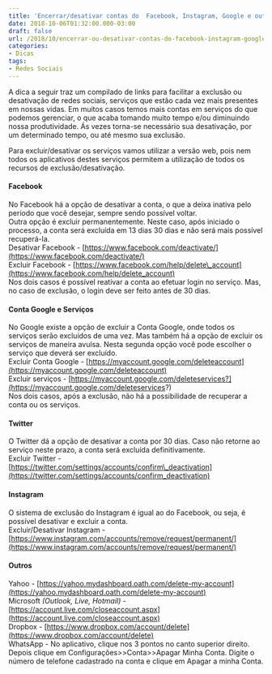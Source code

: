 ```yaml
---
title: 'Encerrar/desativar contas do  Facebook, Instagram, Google e outras'
date: 2018-10-06T01:32:00.000-03:00
draft: false
url: /2018/10/encerrar-ou-desativar-contas-do-facebook-instagram-google-e-outras.html
categories:
- Dicas
tags: 
- Redes Sociais
---
```


A dica a seguir traz um compilado de links para facilitar a exclusão ou desativação de redes sociais, serviços que estão cada vez mais presentes em nossas vidas. Em muitos casos temos mais contas em serviços do que podemos gerenciar, o que acaba tomando muito tempo e/ou diminuindo nossa produtividade. Ás vezes torna-se necessário sua desativação, por um determinado tempo, ou até mesmo sua exclusão.

<!--more--> 
 
Para excluir/desativar os serviços vamos utilizar a versão web, pois nem todos os aplicativos destes serviços permitem a utilização de todos os recursos de exclusão/desativação.  
  

#### **Facebook**

No Facebook há a opção de desativar a conta, o que a deixa inativa pelo período que você desejar, sempre sendo possível voltar.  
Outra opção é excluir permanentemente. Neste caso, após iniciado o processo, a conta será excluída em 13 dias 30 dias e não será mais possível recuperá-la.  
Desativar Facebook - [https://www.facebook.com/deactivate/](https://www.facebook.com/deactivate/)  
Excluir Facebook - [https://www.facebook.com/help/delete\_account](https://www.facebook.com/help/delete_account)  
Nos dois casos é possível reativar a conta ao efetuar login no serviço. Mas, no caso de exclusão, o login deve ser feito antes de 30 dias.

  

#### **Conta Google e Serviços**

No Google existe a opção de excluir a Conta Google, onde todos os serviços serão excluídos de uma vez. Mas também há a opção de excluir os serviços de maneira avulsa. Nesta segunda opção você pode escolher o serviço que deverá ser excluído.  
Excluir Conta Google - [https://myaccount.google.com/deleteaccount](https://myaccount.google.com/deleteaccount)  
Excluir serviços - [https://myaccount.google.com/deleteservices?](https://myaccount.google.com/deleteservices?)  
Nos dois casos, após a exclusão, não há a possibilidade de recuperar a conta ou os serviços.

  

#### **Twitter**

O Twitter dá a opção de desativar a conta por 30 dias. Caso não retorne ao serviço neste prazo, a conta será excluída definitivamente.  
Excluir Twitter - [https://twitter.com/settings/accounts/confirm\_deactivation](https://twitter.com/settings/accounts/confirm_deactivation)

  

#### **Instagram**

O sistema de exclusão do Instagram é igual ao do Facebook, ou seja, é possível desativar e excluir a conta.  
Excluir/Desativar Instagram - [https://www.instagram.com/accounts/remove/request/permanent/](https://www.instagram.com/accounts/remove/request/permanent/)

  

#### **Outros**

Yahoo - [https://yahoo.mydashboard.oath.com/delete-my-account](https://yahoo.mydashboard.oath.com/delete-my-account)  
Microsoft _(Outlook, Live, Hotmail)_ - [https://account.live.com/closeaccount.aspx](https://account.live.com/closeaccount.aspx)  
Dropbox - [https://www.dropbox.com/account/delete](https://www.dropbox.com/account/delete)  
WhatsApp - No aplicativo, clique nos 3 pontos no canto superior direito. Depois clique em Configurações>>Conta>>Apagar Minha Conta. Digite o número de telefone cadastrado na conta e clique em Apagar a minha Conta.
